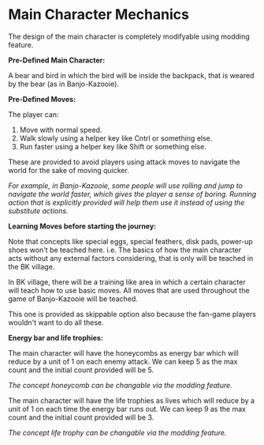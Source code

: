 # Main Character Mechanics

The design of the main character is completely modifyable using modding feature.

**Pre-Defined Main Character:**

A bear and bird in which the bird will be inside the backpack, that is weared by the bear (as in Banjo-Kazooie).

**Pre-Defined Moves:**

The player can:

1) Move with normal speed.
2) Walk slowly using a helper key like Cntrl or something else.
3) Run faster using a helper key like Shift or something else.

These are provided to avoid players using attack moves to navigate the world for the sake of moving quicker.

*For example, in Banjo-Kazooie, some people will use rolling and jump to navigate the world faster, which gives the player a sense of boring. Running action that is explicitly provided will help them use it instead of using the substitute actions.*

**Learning Moves before starting the journey:**

Note that concepts like special eggs, special feathers, disk pads, power-up shoes won't be teached here. i.e. The basics of how the main character acts without any external factors considering, that is only will be teached in the BK village.

In BK village, there will be a training like area in which a certain character will teach how to use basic moves. All moves that are used throughout the game of Banjo-Kazooie will be teached.

This one is provided as skippable option also because the fan-game players wouldn't want to do all these.

**Energy bar and life trophies:**

The main character will have the honeycombs as energy bar which will reduce by a unit of 1 on each enemy attack. We can keep 5 as the max count and the initial count provided will be 5.

*The concept honeycomb can be changable via the modding feature.*

The main character will have the life trophies as lives which will reduce by a unit of 1 on each time the energy bar runs out. We can keep 9 as the max count and the initial count provided will be 3.

*The concept life trophy can be changable via the modding feature.*

